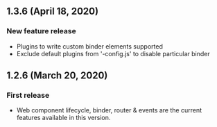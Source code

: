 ## 1.3.6 (April 18, 2020)

### New feature release

* Plugins to write custom binder elements supported
* Exclude default plugins from '<component>-config.js' to disable particular binder

## 1.2.6 (March 20, 2020)

### First release

* Web component lifecycle, binder, router & events are the current features available in this version.

